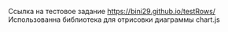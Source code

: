 Ссылка на тестовое задание https://bini29.github.io/testRows/																														
Использованна библиотека для отрисовки диаграммы chart.js
